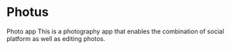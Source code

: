# Photus
Photo app
This is a photography app that enables the combination of social platform as well as editing photos.
